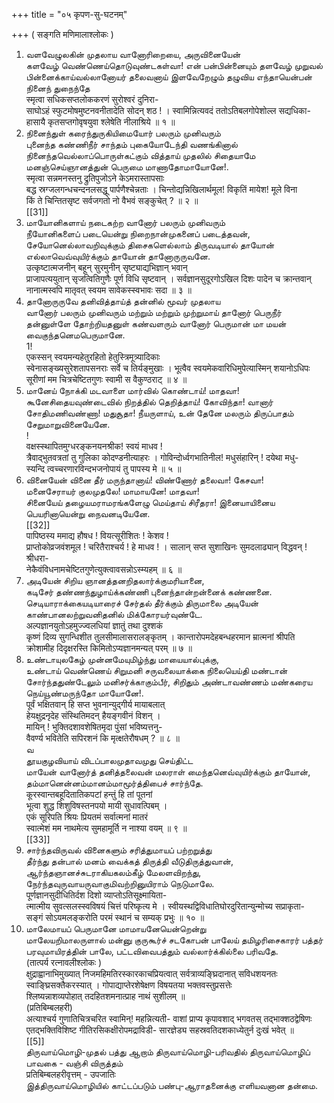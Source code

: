 +++
title = "०५ कृपण-सु-घटनम्"

+++
( सङ्गति मणिमालाश्लोकः )   
1. வளவேழுலகின் முதலாய வானோரிறையை, அருவினையேன்   
களவேழ் வெண்ணெய்தொடுவுண்டகள்வா! என் பன்பின்னையும் தளவேழ் முறுவல் பின்னைக்காய்வல்லானோயர் தலைவனாய் இளவேறேழும் தழுவிய எந்தாயென்பன் நினைந் துநைந்தே   
स्मृत्वा सधिकसप्तलोककरणं सुरोश्वरं दुनिरा-   
साघोऽहं स्फुटमोषमुष्टनवनीतादेति सोदन् शठ ! । स्वामिन्नित्यवदं ततोऽतिबलगोपेशोल्ल सद्यधिका-   
हासायै कृतसप्तगोवृषयुवा श्लेषेति नीलाश्रिये ॥ १ ॥   
2. நினைந்துள் கரைந்துருகியிமையோர் பலரும் முனிவரும்   
புனைந்த கண்ணிநீர் சாந்தம் புகையோடேந்தி வணங்கினால் நினைந்தவெல்லாப்பொருள்கட்கும் வித்தாய் முதலில் சிதையாமே மனஞ்செய்ஞானத்துன் பெருமை மாணாதோமாயோனே!.   
स्मृत्वा सन्नमनस्तनु द्रुतिपुजोऽने केऽमरास्तापसाः   
बद्ध स्रग्जलगन्धचन्दनलसद्धू पार्पणैश्चेन्नताः । चिन्तोद्यन्निखिलार्थमूल! विकृतिं मायेश! मूले विना   
किं ते चिन्तितसृष्ट सर्वजगतो नो वैभवं सङ्कुचेत् ? ॥ २ ॥   
[[31]]  
3. மாயோனிகளாய் நடைகற்ற வானோர் பலரும் முனிவரும்   
நீயோனிகளைப் படையென்று நிறைநான்முகனைப் படைத்தவன், சேயோனெல்லாவறிவுக்கும் திசைகளெல்லாம் திருவடியால் தாயோன் எல்லாவெவ்வுயிர்க்கும் தாயோன் தானோருருவனே.   
उत्कृष्टात्मजनीन् बहून् सुरमुनीन् सृष्ट्याद्यभिज्ञान् भवान्   
प्राजापत्ययुतान् सृजत्वितिगुणैः पूर्ण विधि सृष्टवान् । सर्वज्ञानसुदूरगोऽखिल दिशः पादेन च क्रान्तवान्   
नानात्मस्वपि मातृवत् स्वयम सावेकस्स्वभावः सदा ॥ ३ ॥   
4. தானோருருவே தனிவித்தாய்த் தன்னில் மூவர் முதலாய   
வானோர் பலரும் முனிவரும் மற்றும் மற்றும் முற்றுமாய் தானோர் பெருநீர் தன்னுள்ளே தோற்றியதனுள் கண்வளரும் வானோர் பெருமான் மா மயன் வைகுந்தனெமபெருமானே.   
1!   
एकस्सन् स्वयमन्यहेतुरहितो हेतुस्त्रिमूत्र्यादिकाः   
स्वेनासङ्ख्यसुरेशतापसनराः सर्वे च तिर्यङ्मुखाः । भूत्वैव स्वयमेकवारिधिमुपेत्यास्मिन् शयानोऽधिपः   
सूरीणां मम चित्रचेष्टितगुणः स्वामी स वैकुण्ठराट् ॥ ४ ॥   
5. மானேய் நோக்கி மடவாளை மார்வில் கொண்டாய்! மாதவா!   
கூனேசிதையவுண்டைவில் நிறத்தில் தெறித்தாய்! கோவிந்தா! வானார் சோதிமணிவண்ணா! மதுசூதா! நீயருளாய், உன் தேனே மலரும் திருப்பாதம் சேறுமாறுவினையேனே.   
!   
वक्षस्स्थापितमुग्धरङ्कनयनश्रीक! स्वयं माधव !   
त्रैवाद्भुतवत्रतां तु गुलिका कोदण्डनीत्याहरः । गोविन्दोर्ध्वगभातिनील! मधुसंहारिन् ! दयेथा मधु-   
स्यन्दि त्वच्चरणारविन्दभजनोपायं तु पापस्य मे ॥ ५ ॥   
6. வினையேன் வினை தீர் மருந்தானாய்! விண்ணோர் தலைவா! கேசவா!   
மனைசேராயர் குலமுதலே! மாமாயனே! மாதவா!   
சினையேய் தழையமராமரங்களேழு மெய்தாய் சிரீதரா! இனையாயினைய பெயரினாயென்று நைவனடியேனே.   
[[32]]  
पापिष्ठस्य ममाद्य हौषध ! वियत्सूरीशितः ! केशव !   
प्राप्तोकोव्रजवंशमूल ! चरितैराश्चर्य ! हे माधव ! । सालान् सप्त सुशाखिनः सुमदलाढ्यान् विद्धवन् ! श्रीधरा-   
नेकैवंविधनामचेष्टितगुणेत्युक्त्वावसन्नोऽस्म्यहम् ॥ ६ ॥   
7. அடியேன் சிறிய ஞானத்தனறிதலார்க்குமரியானை,   
கடிசேர் தண்ணந்துழாய்க்கண்ணி புனைந்தான்றன்னைக் கண்ணனை. செடியாராக்கையடியாரைச் சேர்தல் தீர்க்கும் திருமாலை அடியேன் காண்பானலற்றுவனிதனில் மிக்கோரயர்வுண்டே.   
अल्पज्ञानयुतोऽहमुज्ज्वलधियां ज्ञातुं तथा दुश्शकं   
कृष्णं दिव्य सुगन्धिशीत तुलसीमालासरालङ्कृतम् । कान्तारोपमदेहबन्धहरमान म्रात्मनां श्रीपति   
क्रोशामीह दिदृक्षरस्ति किमितोऽप्यज्ञानमन्यत् परम् ॥ ७ ॥   
8. உண்டாயுலகேழ் முன்னமேயுமிழ்ந்து மாயையால்புக்கு,   
உண்டாய் வெண்ணெய் சிறுமனி சருவலையாக்கை நிலையெய்தி மண்டான் சோர்ந்ததுண்டேலும் மனிசர்க்காகும்பீர், சிறிதும் அண்டாவண்ணம் மண்கரைய நெய்யூண்மருந்தோ மாயோனே!.   
पूर्वं भक्षितवान् हि सप्त भुवनान्युद्गीर्य मायाबलात्   
हेयक्षुद्रनृदेह संस्थितिमदन् हैयङ्गवीनं विशन् ।   
मायिन् ! भुक्तिदशावशेषितमृदा पुंसां भविष्यत्तनु-   
वैवर्ण्य भवितेति सपिरशनं कि मृत्क्षतेरौषधम् ? ॥ ८ ॥   
வ   
தூயகுழவியாய் விடப்பாலமுதாவமுது செய்திட்ட   
மாயேன் வானோர்த் தனித்தலைவன் மலராள் மைந்தனெவ்வுயிர்க்கும் தாயோன், தம்மானென்னம்மானம்மாமூர்த்திபைச் சார்ந்தே.   
कूरस्वान्तबहूदितातिकपटां हन्तुं हि तां पूतनां   
भूत्वा शुद्ध शिशुविषस्तनपयो मायी सुधावत्पिबम् ।   
एकं सूरिपति श्रियः प्रियतमं सर्वात्मनां मातरं   
स्वात्मेशं मम नाथमेत्य सुमहामूर्ति न नाश्या वयम् ॥ ९ ॥   
[[33]]  
10. சார்ந்தவிருவல் வினைகளும் சரித்துமாயப் பற்றறுத்து   
தீர்ந்து தன்பால் மனம் வைக்கத் திருத்தி வீடுதிருத்துவான், ஆர்ந்தஞானச்சுடராகியகலம்கீழ் மேலளவிறந்து, நேர்ந்தவுருவாயருவாகுமிவற்றினுயிராம் நெடுமாலே.   
पूर्णज्ञानसुदीधितिर्दश दिशो व्याप्तोऽतिसूक्ष्मायिता-   
त्मात्मीय सुवत्सलस्स्वविषयं चित्तं परिष्कृत्य मे । स्वीयस्थद्विविधातिघोरदुरितान्युन्मोच्य सप्राकृता-   
सङ्गं सोऽयमलङ्करोति परमं स्थानं च सम्यक् प्रभुः ॥ १० ॥   
11. மாலேமாயப் பெருமானே மாமாயனேயென்றென்று   
மாலேயறிமாலருளால் மன்னு குருகூர்ச் சடகோபன் பாலேய் தமிழரிசைகாரர் பத்தர் பரவுமாயிரத்தின் பாலே, பட்டவிவைபத்தும் வல்லார்க்கில்லை பரிவதே.   
(तात्पर्य रत्नावलीश्लोकः )   
क्षुद्राह्वानाभिमुख्यात् निजमहिमतिरस्कारकाचप्रियत्वात् सर्वत्राव्यङ्घ्रिदानात् सविधशयनतः स्वाङ्घ्रिसक्तैकरस्यात् । गोपाद्याप्तेरशेषेक्षण विषयतया भक्तवस्तुप्रसत्तेः   
श्लिष्यन्नाशव्यपोहात् तदहितशमनात्प्राह नाथं सुशीलम् ॥   
(प्रतिबिम्बलहरी)   
अत्याश्चर्य गुणातिचित्रचरित स्वामिन्! महन्नित्यती- वाशां प्राप्य कृपावशाद् भगवतस् तद्भाक्शठद्वेषिणः एतद्भक्तिविशिष्ट गीतिरसिकक्षीरोपमद्राविडी- सारज्ञेड्य सहस्रवतिदशकाध्येतुर्न दुःखं भवेत् ॥   
[[5]]  
திருவாய்மொழி-முதல் பத்து ஆறாம் திருவாய்மொழி-பரிவதில் திருவாய்மொழிப் பாவகை - வஞ்சி விருத்தம்   
प्रतिबिम्बलहरीवृत्तम् - उपजातिः   
இத்திருவாய்மொழியில் காட்டப்படும் பண்பு-ஆராதனைக்கு எளியவனான தன்மை.   